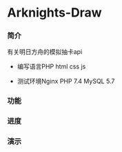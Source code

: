 # Arknights-Draw

### 简介
有关明日方舟的模拟抽卡api

- 编写语言PHP html css js

- 测试环境Nginx PHP 7.4 MySQL 5.7

### 功能

### 进度

### 演示